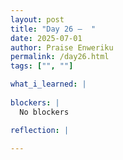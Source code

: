 ```yaml
---
layout: post
title: "Day 26 –  "
date: 2025-07-01
author: Praise Enweriku
permalink: /day26.html
tags: ["", ""]

what_i_learned: |
  
blockers: |
  No blockers

reflection: |
  
---
```

